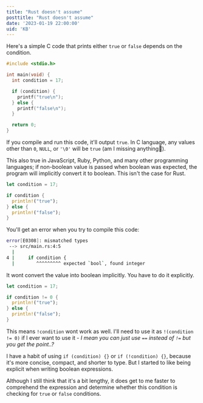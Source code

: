 ```yaml
---
title: "Rust doesn't assume"
posttitle: "Rust doesn't assume"
date: '2023-01-19 22:00:00'
uid: 'KB'
---
```


Here's a simple C code that prints either `true` or `false` depends on the condition.

```c
#include <stdio.h>

int main(void) {
  int condition = 17;

  if (condition) {
    printf("true\n");
  } else {
    printf("false\n");
  }

  return 0;
}
```

If you compile and run this code, it'll output `true`. In C language, any values other than `0`, `NULL`, or `'\0'` will be `true` (am I missing anything🤔).

This also true in JavaScript, Ruby, Python, and many other programming languages; if non-boolean value is passed when boolean was expected, the program will implicitly convert it to boolean. This isn't the case for Rust.

```rust
let condition = 17;

if condition {
  println!("true");
} else {
  println!("false");
}
```

You'll get an error when you try to compile this code:

```sh
error[E0308]: mismatched types
 --> src/main.rs:4:5
  |
4 |     if condition {
  |        ^^^^^^^^^ expected `bool`, found integer

```

It wont convert the value into boolean implicitly. You have to do it explicitly.

```rust
let condition = 17;

if condition != 0 {
  println!("true");
} else {
  println!("false");
}
```

This means `!condition` wont work as well. I'll need to use it as `!(condition != 0)` if I ever want to use it - _I mean you can just use `==` instead of `!=` but you get the point..?_

I have a habit of using `if (condition) {}` or `if (!condition) {}`, because it's more concise, compact, and shorter to type. But I started to like being explicit when writing boolean expressions.

Although I still think that it's a bit lengthy, it does get to me faster to comprehend the expression and determine whether this condition is checking for `true` or `false` conditions.
